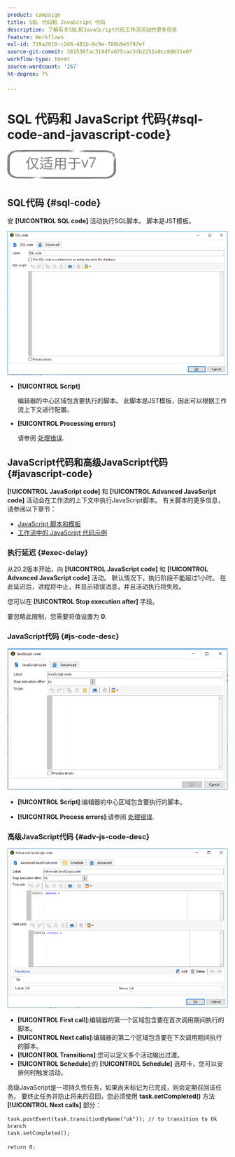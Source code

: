 ```yaml
---
product: campaign
title: SQL 代码和 JavaScript 代码
description: 了解有关SQL和JavaScript代码工作流活动的更多信息
feature: Workflows
exl-id: 729a2010-c2d8-481b-8c9e-780b9e5f97ef
source-git-commit: 381538fac319dfa075cac3db2252a9cc80b31e0f
workflow-type: tm+mt
source-wordcount: '267'
ht-degree: 7%

---
```


# SQL 代码和 JavaScript 代码{#sql-code-and-javascript-code}

![](../../assets/v7-only.svg)

## SQL代码 {#sql-code}

安 **[!UICONTROL SQL code]** 活动执行SQL脚本。 脚本是JST模板。

![](assets/sql_code.png)

* **[!UICONTROL Script]**

   编辑器的中心区域包含要执行的脚本。 此脚本是JST模板，因此可以根据工作流上下文进行配置。

* **[!UICONTROL Processing errors]**

   请参阅 [处理错误](monitoring-workflow-execution.md#processing-errors).

## JavaScript代码和高级JavaScript代码 {#javascript-code}

**[!UICONTROL JavaScript code]** 和 **[!UICONTROL Advanced JavaScript code]** 活动会在工作流的上下文中执行JavaScript脚本。 有关脚本的更多信息，请参阅以下章节：

* [JavaScript 脚本和模板](javascript-scripts-and-templates.md)
* [工作流中的 JavaScript 代码示例](javascript-in-workflows.md)

### 执行延迟 {#exec-delay}

从20.2版本开始，向 **[!UICONTROL JavaScript code]** 和 **[!UICONTROL Advanced JavaScript code]** 活动。 默认情况下，执行阶段不能超过1小时。 在此延迟后，进程将中止，并显示错误消息，并且活动执行将失败。

您可以在 **[!UICONTROL Stop execution after]** 字段。

要忽略此限制，您需要将值设置为 **0**.

### JavaScript代码 {#js-code-desc}

![](assets/javascript_code.png)

* **[!UICONTROL Script]**:编辑器的中心区域包含要执行的脚本。

* **[!UICONTROL Process errors]**:请参阅 [处理错误](monitoring-workflow-execution.md#processing-errors).

### 高级JavaScript代码 {#adv-js-code-desc}

![](assets/advanced_javascript_code.png)

* **[!UICONTROL First call]**:编辑器的第一个区域包含要在首次调用期间执行的脚本。
* **[!UICONTROL Next calls]**:编辑器的第二个区域包含要在下次调用期间执行的脚本。
* **[!UICONTROL Transitions]**:您可以定义多个活动输出过渡。
* **[!UICONTROL Schedule]**:的 **[!UICONTROL Schedule]** 选项卡，您可以安排何时触发活动。

高级JavaScript是一项持久性任务，如果尚未标记为已完成，则会定期召回该任务。 要终止任务并防止将来的召回，您必须使用 **task.setCompleted()** 方法 **[!UICONTROL Next calls]** 部分：

```
task.postEvent(task.transitionByName("ok")); // to transition to Ok branch
task.setCompleted();

return 0;
```
